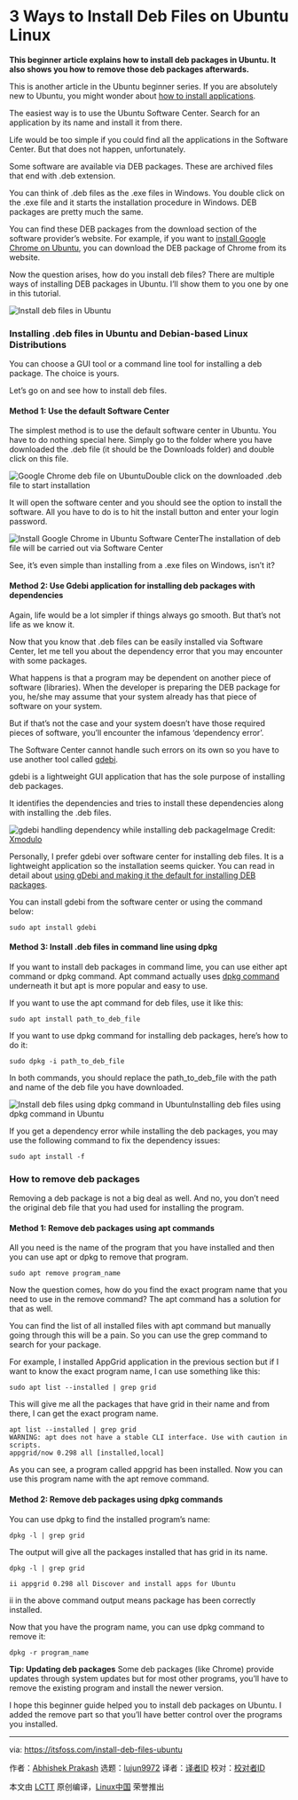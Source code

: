 [#]: collector: (lujun9972)
[#]: translator: (sndnvaps)
[#]: reviewer: ( )
[#]: publisher: ( )
[#]: url: ( )
[#]: subject: (3 Ways to Install Deb Files on Ubuntu Linux)
[#]: via: (https://itsfoss.com/install-deb-files-ubuntu)
[#]: author: (Abhishek Prakash https://itsfoss.com/author/abhishek/)

3 Ways to Install Deb Files on Ubuntu Linux
======

**This beginner article explains how to install deb packages in Ubuntu. It also shows you how to remove those deb packages afterwards.**

This is another article in the Ubuntu beginner series. If you are absolutely new to Ubuntu, you might wonder about [how to install applications][1].

The easiest way is to use the Ubuntu Software Center. Search for an application by its name and install it from there.

Life would be too simple if you could find all the applications in the Software Center. But that does not happen, unfortunately.

Some software are available via DEB packages. These are archived files that end with .deb extension.

You can think of .deb files as the .exe files in Windows. You double click on the .exe file and it starts the installation procedure in Windows. DEB packages are pretty much the same.

You can find these DEB packages from the download section of the software provider’s website. For example, if you want to [install Google Chrome on Ubuntu][2], you can download the DEB package of Chrome from its website.

Now the question arises, how do you install deb files? There are multiple ways of installing DEB packages in Ubuntu. I’ll show them to you one by one in this tutorial.

![Install deb files in Ubuntu][3]

### Installing .deb files in Ubuntu and Debian-based Linux Distributions

You can choose a GUI tool or a command line tool for installing a deb package. The choice is yours.

Let’s go on and see how to install deb files.

#### Method 1: Use the default Software Center

The simplest method is to use the default software center in Ubuntu. You have to do nothing special here. Simply go to the folder where you have downloaded the .deb file (it should be the Downloads folder) and double click on this file.

![Google Chrome deb file on Ubuntu][4]Double click on the downloaded .deb file to start installation

It will open the software center and you should see the option to install the software. All you have to do is to hit the install button and enter your login password.

![Install Google Chrome in Ubuntu Software Center][5]The installation of deb file will be carried out via Software Center

See, it’s even simple than installing from a .exe files on Windows, isn’t it?

#### Method 2: Use Gdebi application for installing deb packages with dependencies

Again, life would be a lot simpler if things always go smooth. But that’s not life as we know it.

Now that you know that .deb files can be easily installed via Software Center, let me tell you about the dependency error that you may encounter with some packages.

What happens is that a program may be dependent on another piece of software (libraries). When the developer is preparing the DEB package for you, he/she may assume that your system already has that piece of software on your system.

But if that’s not the case and your system doesn’t have those required pieces of software, you’ll encounter the infamous ‘dependency error’.

The Software Center cannot handle such errors on its own so you have to use another tool called [gdebi][6].

gdebi is a lightweight GUI application that has the sole purpose of installing deb packages.

It identifies the dependencies and tries to install these dependencies along with installing the .deb files.

![gdebi handling dependency while installing deb package][7]Image Credit: [Xmodulo][8]

Personally, I prefer gdebi over software center for installing deb files. It is a lightweight application so the installation seems quicker. You can read in detail about [using gDebi and making it the default for installing DEB packages][6].

You can install gdebi from the software center or using the command below:

```
sudo apt install gdebi
```

#### Method 3: Install .deb files in command line using dpkg

If you want to install deb packages in command lime, you can use either apt command or dpkg command. Apt command actually uses [dpkg command][9] underneath it but apt is more popular and easy to use.

If you want to use the apt command for deb files, use it like this:

```
sudo apt install path_to_deb_file
```

If you want to use dpkg command for installing deb packages, here’s how to do it:

```
sudo dpkg -i path_to_deb_file
```

In both commands, you should replace the path_to_deb_file with the path and name of the deb file you have downloaded.

![Install deb files using dpkg command in Ubuntu][10]Installing deb files using dpkg command in Ubuntu

If you get a dependency error while installing the deb packages, you may use the following command to fix the dependency issues:

```
sudo apt install -f
```

### How to remove deb packages

Removing a deb package is not a big deal as well. And no, you don’t need the original deb file that you had used for installing the program.

#### Method 1: Remove deb packages using apt commands

All you need is the name of the program that you have installed and then you can use apt or dpkg to remove that program.

```
sudo apt remove program_name
```

Now the question comes, how do you find the exact program name that you need to use in the remove command? The apt command has a solution for that as well.

You can find the list of all installed files with apt command but manually going through this will be a pain. So you can use the grep command to search for your package.

For example, I installed AppGrid application in the previous section but if I want to know the exact program name, I can use something like this:

```
sudo apt list --installed | grep grid
```

This will give me all the packages that have grid in their name and from there, I can get the exact program name.

```
apt list --installed | grep grid
WARNING: apt does not have a stable CLI interface. Use with caution in scripts.
appgrid/now 0.298 all [installed,local]
```

As you can see, a program called appgrid has been installed. Now you can use this program name with the apt remove command.

#### Method 2: Remove deb packages using dpkg commands

You can use dpkg to find the installed program’s name:

```
dpkg -l | grep grid
```

The output will give all the packages installed that has grid in its name.

```
dpkg -l | grep grid

ii appgrid 0.298 all Discover and install apps for Ubuntu
```

ii in the above command output means package has been correctly installed.

Now that you have the program name, you can use dpkg command to remove it:

```
dpkg -r program_name
```

**Tip: Updating deb packages**
Some deb packages (like Chrome) provide updates through system updates but for most other programs, you’ll have to remove the existing program and install the newer version.

I hope this beginner guide helped you to install deb packages on Ubuntu. I added the remove part so that you’ll have better control over the programs you installed.

--------------------------------------------------------------------------------

via: https://itsfoss.com/install-deb-files-ubuntu

作者：[Abhishek Prakash][a]
选题：[lujun9972][b]
译者：[译者ID](https://github.com/译者ID)
校对：[校对者ID](https://github.com/校对者ID)

本文由 [LCTT](https://github.com/LCTT/TranslateProject) 原创编译，[Linux中国](https://linux.cn/) 荣誉推出

[a]: https://itsfoss.com/author/abhishek/
[b]: https://github.com/lujun9972
[1]: https://itsfoss.com/remove-install-software-ubuntu/
[2]: https://itsfoss.com/install-chrome-ubuntu/
[3]: https://i2.wp.com/itsfoss.com/wp-content/uploads/2019/02/deb-packages-ubuntu.png?resize=800%2C450&ssl=1
[4]: https://i1.wp.com/itsfoss.com/wp-content/uploads/2019/01/install-google-chrome-ubuntu-4.jpeg?resize=800%2C347&ssl=1
[5]: https://i2.wp.com/itsfoss.com/wp-content/uploads/2019/01/install-google-chrome-ubuntu-5.jpeg?resize=800%2C516&ssl=1
[6]: https://itsfoss.com/gdebi-default-ubuntu-software-center/
[7]: https://i1.wp.com/itsfoss.com/wp-content/uploads/2019/01/gdebi-handling-dependency.jpg?ssl=1
[8]: http://xmodulo.com
[9]: https://help.ubuntu.com/lts/serverguide/dpkg.html.en
[10]: https://i2.wp.com/itsfoss.com/wp-content/uploads/2019/02/install-deb-file-with-dpkg.png?ssl=1
[11]: https://i2.wp.com/itsfoss.com/wp-content/uploads/2019/02/deb-packages-ubuntu.png?fit=800%2C450&ssl=1
